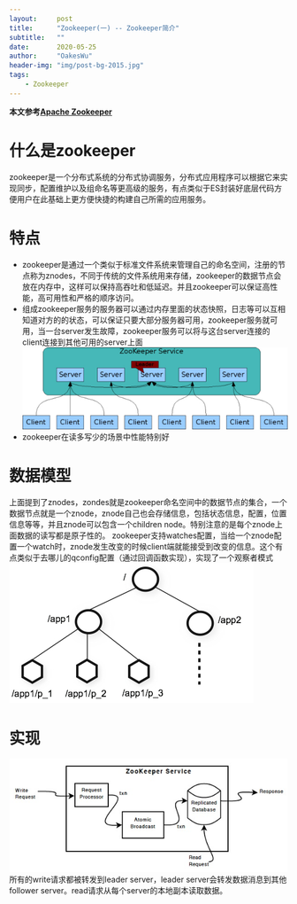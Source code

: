 ```yaml
---
layout:     post
title:      "Zookeeper(一) -- Zookeeper简介"
subtitle:   ""
date:       2020-05-25
author:     "OakesWu"
header-img: "img/post-bg-2015.jpg"
tags:
    - Zookeeper
---
```


**本文参考[Apache Zookeeper](https://zookeeper.apache.org/doc/current/zookeeperOver.html)**

# 什么是zookeeper
zookeeper是一个分布式系统的分布式协调服务，分布式应用程序可以根据它来实现同步，配置维护以及组命名等更高级的服务，有点类似于ES封装好底层代码方便用户在此基础上更方便快捷的构建自己所需的应用服务。

# 特点
- zookeeper是通过一个类似于标准文件系统来管理自己的命名空间，注册的节点称为znodes，不同于传统的文件系统用来存储，zookeeper的数据节点会放在内存中，这样可以保持高吞吐和低延迟。并且zookeeper可以保证高性能，高可用性和严格的顺序访问。
- 组成zookeeper服务的服务器可以通过内存里面的状态快照，日志等可以互相知道对方的的状态，可以保证只要大部分服务器可用，zookeeper服务就可用，当一台server发生故障，zookeeper服务可以将与这台server连接的client连接到其他可用的server上面
![](/img/doc/zookeeper/zookeeper1one.png)
- zookeeper在读多写少的场景中性能特别好

# 数据模型
上面提到了znodes，zondes就是zookeeper命名空间中的数据节点的集合，一个数据节点就是一个znode，znode自己也会存储信息，包括状态信息，配置，位置信息等等，并且znode可以包含一个children node。特别注意的是每个znode上面数据的读写都是原子性的。
zookeeper支持watches配置，当给一个znode配置一个watch时，znode发生改变的时候client端就能接受到改变的信息。这个有点类似于去哪儿的qconfig配置（通过回调函数实现），实现了一个观察者模式
![](/img/doc/zookeeper/zookeeper1two.png)

# 实现
![](/img/doc/zookeeper/zookeeper1three.png)
所有的write请求都被转发到leader server，leader server会转发数据消息到其他follower server。read请求从每个server的本地副本读取数据。
